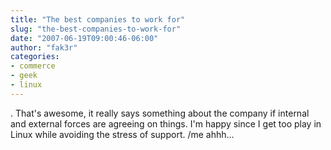 ```yaml
---
title: "The best companies to work for"
slug: "the-best-companies-to-work-for"
date: "2007-06-19T09:00:46-06:00"
author: "fak3r"
categories:
- commerce
- geek
- linux
---
```


.  That's awesome, it really says something about the company if internal and external forces are agreeing on things.  I'm happy since I get too play in Linux while avoiding the stress of support.  /me ahhh...
